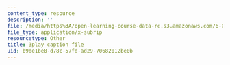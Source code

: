```yaml
---
content_type: resource
description: ''
file: /media/https%3A/open-learning-course-data-rc.s3.amazonaws.com/6-004-computation-structures-spring-2017/b9de1be8d78c57fdad2970682012be0b_q38KAGAKORk.vtt
file_type: application/x-subrip
resourcetype: Other
title: 3play caption file
uid: b9de1be8-d78c-57fd-ad29-70682012be0b
---
```

